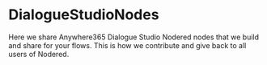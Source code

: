 # DialogueStudioNodes

Here we share Anywhere365 Dialogue Studio Nodered nodes that we build and share for your flows.
This is how we contribute and give back to all users of Nodered.
